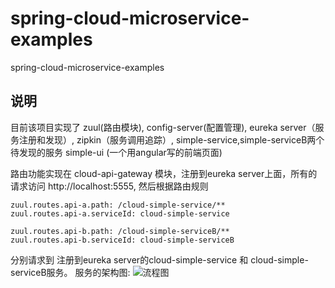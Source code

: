 # spring-cloud-microservice-examples
spring-cloud-microservice-examples

## 说明
  目前该项目实现了 zuul(路由模块), config-server(配置管理), eureka server（服务注册和发现）, zipkin（服务调用追踪）, simple-service,simple-serviceB两个待发现的服务
  simple-ui (一个用angular写的前端页面)
  
  路由功能实现在 cloud-api-gateway 模块，注册到eureka server上面，所有的请求访问 http://localhost:5555, 然后根据路由规则
  ```
zuul.routes.api-a.path: /cloud-simple-service/**
zuul.routes.api-a.serviceId: cloud-simple-service

zuul.routes.api-b.path: /cloud-simple-serviceB/**
zuul.routes.api-b.serviceId: cloud-simple-serviceB
 ```
 分别请求到  注册到eureka server的cloud-simple-service 和 cloud-simple-serviceB服务。
 服务的架构图:
 ![流程图](https://docs.google.com/drawings/d/1kb_2cLW-KcwhWfmu-iburNTCKKuH7HGUEdQCKCZMgZE/pub?w=960&h=720)

